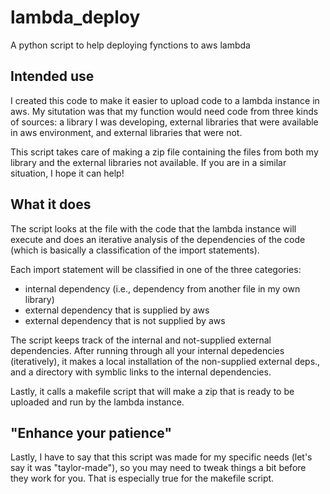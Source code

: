 # lambda_deploy
A python script to help deploying fynctions to aws lambda

## Intended use
I created this code to make it easier to upload code to a lambda instance in aws.
My situtation was that my function would need code from three kinds of sources: 
a library I was developing, external libraries that were available in aws environment,
and external libraries that were not.

This script takes care of making a zip file containing the files from both my library
and the external libraries not available. If you are in a similar situation, I hope it
can help!

## What it does
The script looks at the file with the code that the lambda instance will execute and
does an iterative analysis of the dependencies of the code (which is basically a classification
of the import statements).

Each import statement will be classified in one of the three categories:

- internal dependency (i.e., dependency from another file in my own library)
- external dependency that is supplied by aws
- external dependency that is not supplied by aws

The script keeps track of the internal and not-supplied external dependencies. After running
through all your internal depedencies (iteratively), it makes a local installation of the
non-supplied external deps., and a directory with symblic links to the internal dependencies.

Lastly, it calls a makefile script that will make a zip that is ready to be uploaded and run
by the lambda instance.

## "Enhance your patience"
Lastly, I have to say that this script was made for my specific needs (let's say it was "taylor-made"),
so you may need to tweak things a bit before they work for you. That is especially true for the
makefile script.
